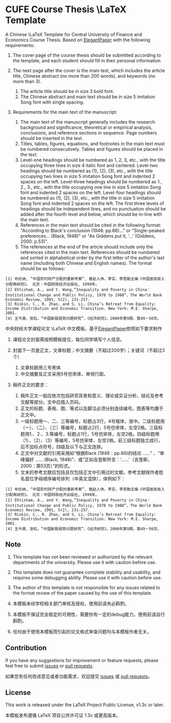 <!-- Author: Zhihang Zhao -->

# CUFE Course Thesis \LaTeX Template

A Chinese \LaTeX Template for Central University of Finance and Economics Course Thesis. Based on [ElegantPaper](https://github.com/ElegantLaTeX/ElegantPaper) with the following requirements:

1. The cover page of the course thesis should be submitted according to the template, and each student should fill in their personal information.
1. The next page after the cover is the main text, which includes the article title, Chinese abstract (no more than 200 words), and keywords (no more than 3).
    1. The article title should be in size 3 bold font.
    1. The Chinese abstract and main text should be in size 5 imitation Song font with single spacing.

1. Requirements for the main text of the manuscript:
    1. The main text of the manuscript generally includes the research background and significance, theoretical or empirical analysis, conclusions, and reference sections in sequence. Page numbers should be inserted in the text.
    1. Titles, tables, figures, equations, and footnotes in the main text must be numbered consecutively. Tables and figures should be placed in the text.
    1. Level-one headings should be numbered as 1, 2, 3, etc., with the title occupying three lines in size 4 italic font and centered. Level-two headings should be numbered as (1), (2), (3), etc., with the title occupying two lines in size 5 imitation Song font and indented 2 spaces on the left. Level-three headings should be numbered as 1., 2., 3., etc., with the title occupying one line in size 5 imitation Song font and indented 2 spaces on the left. Level-four headings should be numbered as (1), (2), (3), etc., with the title in size 5 imitation Song font and indented 2 spaces on the left. The first three levels of headings should be independent lines, and no punctuation should be added after the fourth level and below, which should be in-line with the main text.
    1. References in the main text should be cited in the following format: "According to Black's conclusion (1948: pp.66)..." or "Single-peaked preferences... (Black, 1948)" or "As Giddens put it, '...' (Giddens, 2000: p.53)".
    1. The references at the end of the article should include only the references cited in the main text. References should be numbered and sorted in alphabetical order by the first letter of the author's last name (including both Chinese and English names). The format should be as follows:
```
[1] 布伦纳, “中国农村财产分配的重新考察”, 载赵人伟、李实、李思勤主编《中国居民收入分配再研究》。 北京：中国财政经济出版社, 1999年。
[2] Ehtisham, A., and Y. Wang,“Inequality and Poverty in China：Institutional Change and Public Policy, 1978 to 1988”，The World Bank Economic Review, 1991, 5(2), 231-257.
[3] Riskin, C., R. Zhao, and S. Li, China’s Retreat from Equality: Income Distribution and Economic Transition. New York: M.E. Sharpe, 2001.
[4] 王今美、张松，“中国新股弱势问题研究”，《经济研究》，2000年第9期，第49－56页。
```


中央财经大学课程论文 \LaTeX 中文模板，基于[ElegantPaper](https://github.com/ElegantLaTeX/ElegantPaper)依照如下要求制作

1. 课程论文封面需按照模板提交，每位同学填写个人信息。
1. 封面下一页是正文，文章标题；中文摘要（不超过200字）；关键词（不超过3个）
    1. 文章标题用三号黑体
    1. 中文摘要及正文采用5号仿宋体，单倍行距。

1. 稿件正文的要求：
    1. 稿件正文一般应依次包括研究背景和意义、理论或实证分析、结论及参考文献等部分。文中应插入页码。
    1. 正文的标题、表格、图、等式以及脚注必须分别连续编号。图表等均置于正文中。
    1. 一级标题用一、二、三等编号，标题占3行，4号楷体，居中。二级标题用（一）、（二）、（三）等编号，标题占2行，5号仿宋体，左空2格。三级标题用1.、2.、3.等编号，标题占1行，5号仿宋体，左空2格。四级标题用（1）、（2）、（3）等编号，5号仿宋体，左空2格。前三级标题独立成行，后不加标点符号，四级及以下与正文连排。
    1. 正文中对文献的引用采用如“根据Black (1948：pp.66)的结论 ……” 、“单峰偏好 …… (Black, 1948)”、或“正如吉登斯所言：‘……’（吉登斯，2000：第53页）”的形式。
    1. 文末的参考文献应包括且仅包括正文中引用过的文献。参考文献按作者姓名首位字母顺序编号排列（中英文混排），体例如下：
```
[1] 布伦纳, “中国农村财产分配的重新考察”, 载赵人伟、李实、李思勤主编《中国居民收入分配再研究》。 北京：中国财政经济出版社, 1999年。
[2] Ehtisham, A., and Y. Wang,“Inequality and Poverty in China：Institutional Change and Public Policy, 1978 to 1988”，The World Bank Economic Review, 1991, 5(2), 231-257.
[3] Riskin, C., R. Zhao, and S. Li, China’s Retreat from Equality: Income Distribution and Economic Transition. New York: M.E. Sharpe, 2001.
[4] 王今美、张松，“中国新股弱势问题研究”，《经济研究》，2000年第9期，第49－56页。
```


## Note

1. This template has not been reviewed or authorized by the relevant departments of the university. Please use it with caution before use.
1. This template does not guarantee complete stability and usability, and requires some debugging ability. Please use it with caution before use.
1. The author of this template is not responsible for any issues related to the format review of the paper caused by the use of this template.


1. 本模板未经学校相关部门审核及授权，使用前请务必斟酌。
1. 本模板不保证完全稳定的可用性，需要你有一定的debug能力，使用前请自行斟酌。
1. 任何由于使用本模板而引起的论文格式审查问题均与本模板作者无关。


## Contribution

If you have any suggestions for improvement or feature requests, please feel free to submit  [issues](https://github.com/zigzaghumor/CUFE-CourseThesis/issues) or [pull requests](https://github.com/zigzaghumor/CUFE-CourseThesis/pulls).

如果您有任何改进意见或者功能需求，欢迎提交 [issues](https://github.com/zigzaghumor/CUFE-CourseThesis/issues) 或 [pull requests](https://github.com/zigzaghumor/CUFE-CourseThesis/pulls)。 

## License

This work is released under the LaTeX Project Public License, v1.3c or later. 

本模板发布遵循 LaTeX 项目公共许可证 1.3c 或更高版本。 
